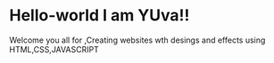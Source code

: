 # Hello-world I am YUva!!
Welcome you all for ,Creating websites wth desings and effects using HTML,CSS,JAVASCRIPT
